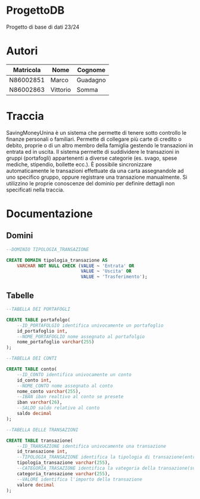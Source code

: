 # ProgettoDB
Progetto di base di dati 23/24

# Autori
|Matricola|Nome|Cognome|
|---------|----|-------|
|N86002851|Marco|Guadagno|
|N86002863|Vittorio|Somma|

# Traccia
SavingMoneyUnina è un sistema che permette di tenere sotto controllo le finanze personali o familiari.
Permette di collegare più carte di credito o debito, proprie o di un altro membro della famiglia gestendo
le transazioni in entrata ed in uscita. Il sistema permette di suddividere le transazioni in gruppi
(portafogli) appartenenti a diverse categorie (es. svago, spese mediche, stipendio, bollette ecc.). È
possibile sincronizzare automaticamente le transazioni effettuate da una carta assegnandole ad uno
specifico gruppo, oppure registrare una transazione manualmente. Si utilizzino le proprie conoscenze
del dominio per definire dettagli non specificati nella traccia.

# Documentazione

## Domini

```SQL
--DOMINIO TIPOLOGIA_TRANSAZIONE

CREATE DOMAIN tipologia_transazione AS 
    VARCHAR NOT NULL CHECK (VALUE ~ 'Entrata' OR
                            VALUE ~ 'Uscita' OR
                            VALUE ~ 'Trasferimento');
```

## Tabelle

```SQL
--TABELLA DEI PORTAFOGLI

CREATE TABLE portafolgo(
    --ID_PORTAFOLGIO identifica univocamente un portafoglio
    id_portafoglio int,
    --NOME_PORTAFOGLIO nome assegnato al portafolgio
    nome_portafoglio varchar(255)
);
```

```SQL
--TABELLA DEI CONTI

CREATE TABLE conto(
    --ID_CONTO identifica univocamente un conto
    id_conto int,
    --NOME_CONTO nome assegnato al conto
    nome_conto varchar(255),
    --IBAN iban realtivo al conto se presete
    iban varchar(26),
    --SALDO saldo relativo al conto
    saldo decimal
);
```

```SQL
--TABELLA DELLE TRANSAZIONI

CREATE TABLE transazione(
    --ID_TRANSAZIONE identifica univocamente una transazione
    id_transazione int,
    --TIPOLOGIA_TRANSAZIONE identifica la tipologia di transazione(entrata/uscita/trasferimento)
    tipologia_transazione varchar(255),
    --CATEGORIA_TRASAZIONE identifica la vategoria della transazione(svago/tasse/affitto)
    categoria_transazione varchar(255),
    --VALORE identifica l'importo della transazione
    valore decimal
);
```
